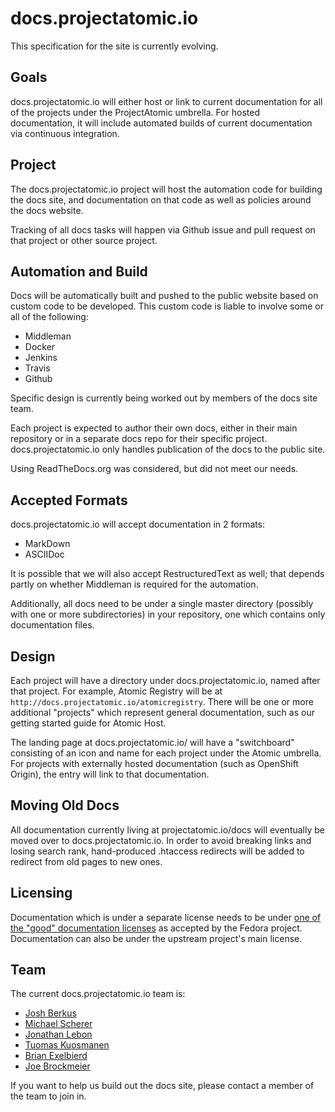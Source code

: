 # docs.projectatomic.io

This specification for the site is currently evolving.

## Goals

docs.projectatomic.io will either host or link to current documentation for all
of the projects under the ProjectAtomic umbrella.  For hosted documentation,
it will include automated builds of current documentation via continuous
integration.

## Project

The docs.projectatomic.io project will host the automation code for building
the docs site, and documentation on that code as well as policies around
the docs website.

Tracking of all docs tasks will happen via Github issue and pull request on that
project or other source project.

## Automation and Build

Docs will be automatically built and pushed to the public website based on
custom code to be developed.  This custom code is liable to involve some or
all of the following:

* Middleman
* Docker
* Jenkins
* Travis
* Github

Specific design is currently being worked out by members of the docs site team.

Each project is expected to author their own docs, either in their main
repository or in a separate docs repo for their specific project.  
docs.projectatomic.io only handles publication of the docs to the public site.

Using ReadTheDocs.org was considered, but did not meet our needs.

## Accepted Formats

docs.projectatomic.io will accept documentation in 2 formats:

* MarkDown
* ASCIIDoc

It is possible that we will also accept RestructuredText as well; that depends
partly on whether Middleman is required for the automation.

Additionally, all docs need to be under a single master directory (possibly with
one or more subdirectories) in your repository, one which contains only
documentation files.

## Design

Each project will have a directory under docs.projectatomic.io, named after that
project.  For example, Atomic Registry will be at
`http://docs.projectatomic.io/atomicregistry`. There will be one or more
additional "projects" which represent general documentation, such as our
getting started guide for Atomic Host.

The landing page at docs.projectatomic.io/ will have a "switchboard" consisting
of an icon and name for each project under the Atomic umbrella.  For projects with
externally hosted documentation (such as OpenShift Origin), the entry will link
to that documentation.

## Moving Old Docs

All documentation currently living at projectatomic.io/docs will eventually be
moved over to docs.projectatomic.io.  In order to avoid breaking links and losing
search rank, hand-produced .htaccess redirects will be added to redirect from
old pages to new ones.

## Licensing

Documentation which is under a separate license needs to be under [one of the
"good" documentation
licenses](https://fedoraproject.org/wiki/Licensing:Main?rd=Licensing#Documentation_Licenses)
as accepted by the Fedora project.  Documentation can also be under the upstream
project's main license.

## Team

The current docs.projectatomic.io team is:

* [Josh Berkus](https://github.com/orgs/projectatomic/people/jberkus)
* [Michael Scherer](https://github.com/orgs/projectatomic/people/mscherer)
* [Jonathan Lebon](https://github.com/orgs/projectatomic/people/jlebon)
* [Tuomas Kuosmanen](https://github.com/orgs/projectatomic/people/tigert)
* [Brian Exelbierd](https://github.com/orgs/projectatomic/people/bexelbie)
* [Joe Brockmeier](https://github.com/orgs/projectatomic/people/jzb)

If you want to help us build out the docs site, please contact a member of the
team to join in.
